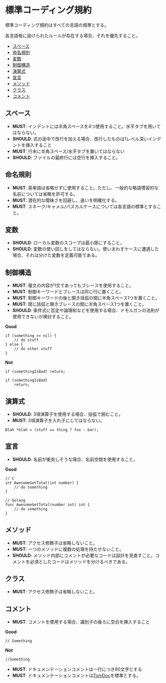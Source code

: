 # 標準コーディング規約

標準コーディング規約はすべての言語の規準とする。

各言語毎に設けられたルールが存在する場合、それを優先すること。

- [スペース](#spacing)
- [命名規則](#naming)
- [変数](#variables)
- [制御構造](#conditionals)
- [演算式](#operations)
- [宣言](#declarations)
- [メソッド](#methods)
- [クラス](#class)
- [コメント](#comments)


## スペース <a name="spacing">

- **MUST**: インデントには半角スペースを4つ使用すること。水平タブを用いてはならない。
- **SHOULD**: 式の途中で改行を加える場合、改行したものは1レベル深いインデントを挿入すること
- **MUST**: 行末に半角スペース/水平タブを置いてはならない
- **SHOULD**: ファイルの最終行には空行を挿入すること。


## 命名規則 <a name="naming">

- **MUST**: 英単語は省略せずに使用すること。ただし、一般的な略語慣習的な名前については省略を許可する。
- **MUST**: 潜在的な曖昧さを回避し、違いを明確化する。
- **MUST**: スネーク/キャメル/パスカルケースについては各言語の標準とすること。


## 変数 <a name="variables">

- **SHOULD**: ローカル変数のスコープは最小限にすること。
- **SHOULD**: 変数の使い回しをしてはならない。使いまわすケースに遭遇した場合、それは分けた変数を定義可能である。


## 制御構造 <a name="conditionals">

- **MUST**: 複文の内容が1文であってもブレースを使用すること。
- **MUST**: 制御キーワードとブレースは同じ行に置くこと。
- **MUST**: 制御キーワードの後と開き括弧の間に半角スペース1つを置くこと。
- **MUST**: 閉じ括弧と開きブレースの間に半角スペース1つを置くこと。
- **SHOULD**: 条件式に否定や論理和などを使用する場合、ドモルガンの法則が使用できないか検討すること。

**Good**

```
if (something == nil) {
    // do stuff
} else {
    // do other stuff
}
```

**Not**

```
if (somethingIsBad) return;

if (somethingIsBad)
    return;
```


## 演算式 <a name="operations">

- **SHOULD**: 3項演算子を使用する場合、括弧で囲むこと。
- **MUST**: 3項演算子を入れ子にしてはならない。

```
Blah *blah = (stuff == thing ? foo : bar);
```


## 宣言 <a name="declarations">

- **SHOULD**: 名前が衝突しそうな場合、名前空間を使用すること。

**Good**

```
// C
int AwesomeGetTotal(int number) {
    // do something
}

// Golang
func AwesomeGetTotal(number int) int {
    // do something
}
```


## メソッド <a name="methods">

- **MUST**: アクセス修飾子は省略しないこと。
- **MUST**: 一つのメソッドに複数の処理を持たせないこと。
- **SHOULD**: メソッド内部にコメントが必要なコードは設計を見直すこと。コメントを必須としたコードはメソッドを分けるべきである。


## クラス <a name="class">

- **MUST**: アクセス修飾子は省略しないこと。


## コメント <a name="comments">

- **MUST**: コメントを使用する場合、識別子の後ろに空白を挿入すること

**Good**

```
// Something
```

**Not**

```
//Something
```

- **MUST**: ドキュメンテーションコメントは一行につき80文字とする
- **MUST**: ドキュメンテーションコメントは[TomDoc](http://tomdoc.org)を標準とする。

